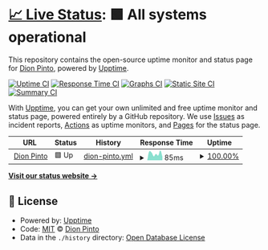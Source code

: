 # [📈 Live Status](https://dpirad007.github.io/dionpinto-upptime): <!--live status--> **🟩 All systems operational**

This repository contains the open-source uptime monitor and status page for [Dion Pinto](https://dpirad007.github.io/dionpinto-upptime), powered by [Upptime](https://github.com/upptime/upptime).

[![Uptime CI](https://github.com/dpirad007/dionpinto-upptime/workflows/Uptime%20CI/badge.svg)](https://github.com/dpirad007/dionpinto-upptime/actions?query=workflow%3A%22Uptime+CI%22)
[![Response Time CI](https://github.com/dpirad007/dionpinto-upptime/workflows/Response%20Time%20CI/badge.svg)](https://github.com/dpirad007/dionpinto-upptime/actions?query=workflow%3A%22Response+Time+CI%22)
[![Graphs CI](https://github.com/dpirad007/dionpinto-upptime/workflows/Graphs%20CI/badge.svg)](https://github.com/dpirad007/dionpinto-upptime/actions?query=workflow%3A%22Graphs+CI%22)
[![Static Site CI](https://github.com/dpirad007/dionpinto-upptime/workflows/Static%20Site%20CI/badge.svg)](https://github.com/dpirad007/dionpinto-upptime/actions?query=workflow%3A%22Static+Site+CI%22)
[![Summary CI](https://github.com/dpirad007/dionpinto-upptime/workflows/Summary%20CI/badge.svg)](https://github.com/dpirad007/dionpinto-upptime/actions?query=workflow%3A%22Summary+CI%22)

With [Upptime](https://upptime.js.org), you can get your own unlimited and free uptime monitor and status page, powered entirely by a GitHub repository. We use [Issues](https://github.com/dpirad007/dionpinto-upptime/issues) as incident reports, [Actions](https://github.com/dpirad007/dionpinto-upptime/actions) as uptime monitors, and [Pages](https://dpirad007.github.io/dionpinto-upptime) for the status page.

<!--start: status pages-->
<!-- This summary is generated by Upptime (https://github.com/upptime/upptime) -->
<!-- Do not edit this manually, your changes will be overwritten -->
<!-- prettier-ignore -->
| URL | Status | History | Response Time | Uptime |
| --- | ------ | ------- | ------------- | ------ |
| <img alt="" src="https://icons.duckduckgo.com/ip3/dpirad007.github.io.ico" height="13"> [Dion Pinto](https://dpirad007.github.io/dionpinto/) | 🟩 Up | [dion-pinto.yml](https://github.com/dpirad007/dionpinto-upptime/commits/HEAD/history/dion-pinto.yml) | <details><summary><img alt="Response time graph" src="./graphs/dion-pinto/response-time-week.png" height="20"> 85ms</summary><br><a href="https://dpirad007.github.io/dionpinto-upptime/history/dion-pinto"><img alt="Response time 95" src="https://img.shields.io/endpoint?url=https%3A%2F%2Fraw.githubusercontent.com%2Fdpirad007%2Fdionpinto-upptime%2FHEAD%2Fapi%2Fdion-pinto%2Fresponse-time.json"></a><br><a href="https://dpirad007.github.io/dionpinto-upptime/history/dion-pinto"><img alt="24-hour response time 42" src="https://img.shields.io/endpoint?url=https%3A%2F%2Fraw.githubusercontent.com%2Fdpirad007%2Fdionpinto-upptime%2FHEAD%2Fapi%2Fdion-pinto%2Fresponse-time-day.json"></a><br><a href="https://dpirad007.github.io/dionpinto-upptime/history/dion-pinto"><img alt="7-day response time 85" src="https://img.shields.io/endpoint?url=https%3A%2F%2Fraw.githubusercontent.com%2Fdpirad007%2Fdionpinto-upptime%2FHEAD%2Fapi%2Fdion-pinto%2Fresponse-time-week.json"></a><br><a href="https://dpirad007.github.io/dionpinto-upptime/history/dion-pinto"><img alt="30-day response time 85" src="https://img.shields.io/endpoint?url=https%3A%2F%2Fraw.githubusercontent.com%2Fdpirad007%2Fdionpinto-upptime%2FHEAD%2Fapi%2Fdion-pinto%2Fresponse-time-month.json"></a><br><a href="https://dpirad007.github.io/dionpinto-upptime/history/dion-pinto"><img alt="1-year response time 95" src="https://img.shields.io/endpoint?url=https%3A%2F%2Fraw.githubusercontent.com%2Fdpirad007%2Fdionpinto-upptime%2FHEAD%2Fapi%2Fdion-pinto%2Fresponse-time-year.json"></a></details> | <details><summary><a href="https://dpirad007.github.io/dionpinto-upptime/history/dion-pinto">100.00%</a></summary><a href="https://dpirad007.github.io/dionpinto-upptime/history/dion-pinto"><img alt="All-time uptime 100.00%" src="https://img.shields.io/endpoint?url=https%3A%2F%2Fraw.githubusercontent.com%2Fdpirad007%2Fdionpinto-upptime%2FHEAD%2Fapi%2Fdion-pinto%2Fuptime.json"></a><br><a href="https://dpirad007.github.io/dionpinto-upptime/history/dion-pinto"><img alt="24-hour uptime 100.00%" src="https://img.shields.io/endpoint?url=https%3A%2F%2Fraw.githubusercontent.com%2Fdpirad007%2Fdionpinto-upptime%2FHEAD%2Fapi%2Fdion-pinto%2Fuptime-day.json"></a><br><a href="https://dpirad007.github.io/dionpinto-upptime/history/dion-pinto"><img alt="7-day uptime 100.00%" src="https://img.shields.io/endpoint?url=https%3A%2F%2Fraw.githubusercontent.com%2Fdpirad007%2Fdionpinto-upptime%2FHEAD%2Fapi%2Fdion-pinto%2Fuptime-week.json"></a><br><a href="https://dpirad007.github.io/dionpinto-upptime/history/dion-pinto"><img alt="30-day uptime 100.00%" src="https://img.shields.io/endpoint?url=https%3A%2F%2Fraw.githubusercontent.com%2Fdpirad007%2Fdionpinto-upptime%2FHEAD%2Fapi%2Fdion-pinto%2Fuptime-month.json"></a><br><a href="https://dpirad007.github.io/dionpinto-upptime/history/dion-pinto"><img alt="1-year uptime 100.00%" src="https://img.shields.io/endpoint?url=https%3A%2F%2Fraw.githubusercontent.com%2Fdpirad007%2Fdionpinto-upptime%2FHEAD%2Fapi%2Fdion-pinto%2Fuptime-year.json"></a></details>

<!--end: status pages-->

[**Visit our status website →**](https://dpirad007.github.io/dionpinto-upptime)

## 📄 License

- Powered by: [Upptime](https://github.com/upptime/upptime)
- Code: [MIT](./LICENSE) © [Dion Pinto](https://dpirad007.github.io/dionpinto-upptime)
- Data in the `./history` directory: [Open Database License](https://opendatacommons.org/licenses/odbl/1-0/)
